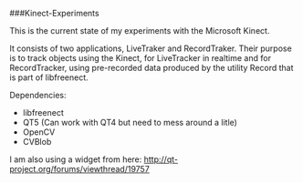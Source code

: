 ###Kinect-Experiments

This is the current state of my experiments with the Microsoft Kinect.

It consists of two applications, LiveTraker and RecordTraker. Their purpose is to track objects using the Kinect, for LiveTracker in realtime and for RecordTracker, using pre-recorded data produced by the utility Record that is part of libfreenect.

Dependencies:

* libfreenect
* QT5 (Can work with QT4 but need to mess around a litle)
* OpenCV
* CVBlob


I am also using a widget from here:
http://qt-project.org/forums/viewthread/19757
